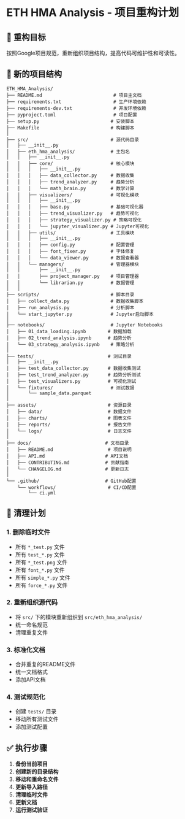 # ETH HMA Analysis - 项目重构计划

## 🎯 重构目标
按照Google项目规范，重新组织项目结构，提高代码可维护性和可读性。

## 📁 新的项目结构

```
ETH_HMA_Analysis/
├── README.md                          # 项目主文档
├── requirements.txt                   # 生产环境依赖
├── requirements-dev.txt               # 开发环境依赖
├── pyproject.toml                     # 项目配置
├── setup.py                          # 安装脚本
├── Makefile                          # 构建脚本
│
├── src/                              # 源代码目录
│   ├── __init__.py
│   ├── eth_hma_analysis/             # 主包名
│   │   ├── __init__.py
│   │   ├── core/                     # 核心模块
│   │   │   ├── __init__.py
│   │   │   ├── data_collector.py     # 数据收集
│   │   │   ├── trend_analyzer.py     # 趋势分析
│   │   │   └── math_brain.py         # 数学计算
│   │   ├── visualizers/              # 可视化模块
│   │   │   ├── __init__.py
│   │   │   ├── base.py               # 基础可视化器
│   │   │   ├── trend_visualizer.py   # 趋势可视化
│   │   │   ├── strategy_visualizer.py # 策略可视化
│   │   │   └── jupyter_visualizer.py # Jupyter可视化
│   │   ├── utils/                    # 工具模块
│   │   │   ├── __init__.py
│   │   │   ├── config.py             # 配置管理
│   │   │   ├── font_fixer.py         # 字体修复
│   │   │   └── data_viewer.py        # 数据查看器
│   │   └── managers/                 # 管理器模块
│   │       ├── __init__.py
│   │       ├── project_manager.py    # 项目管理器
│   │       └── librarian.py          # 数据管理
│   │
├── scripts/                          # 脚本目录
│   ├── collect_data.py               # 数据收集脚本
│   ├── run_analysis.py               # 分析脚本
│   └── start_jupyter.py              # Jupyter启动脚本
│
├── notebooks/                        # Jupyter Notebooks
│   ├── 01_data_loading.ipynb        # 数据加载
│   ├── 02_trend_analysis.ipynb      # 趋势分析
│   └── 03_strategy_analysis.ipynb    # 策略分析
│
├── tests/                           # 测试目录
│   ├── __init__.py
│   ├── test_data_collector.py       # 数据收集测试
│   ├── test_trend_analyzer.py       # 趋势分析测试
│   ├── test_visualizers.py          # 可视化测试
│   └── fixtures/                     # 测试数据
│       └── sample_data.parquet
│
├── assets/                          # 资源目录
│   ├── data/                        # 数据文件
│   ├── charts/                      # 图表文件
│   ├── reports/                     # 报告文件
│   └── logs/                        # 日志文件
│
├── docs/                           # 文档目录
│   ├── README.md                    # 项目说明
│   ├── API.md                      # API文档
│   ├── CONTRIBUTING.md             # 贡献指南
│   └── CHANGELOG.md                # 更新日志
│
└── .github/                        # GitHub配置
    └── workflows/                   # CI/CD配置
        └── ci.yml
```

## 🧹 清理计划

### 1. 删除临时文件
- 所有 `*_test.py` 文件
- 所有 `test_*.py` 文件
- 所有 `*_test.png` 文件
- 所有 `font_*.py` 文件
- 所有 `simple_*.py` 文件
- 所有 `force_*.py` 文件

### 2. 重新组织源代码
- 将 `src/` 下的模块重新组织到 `src/eth_hma_analysis/`
- 统一命名规范
- 清理重复文件

### 3. 标准化文档
- 合并重复的README文件
- 统一文档格式
- 添加API文档

### 4. 测试规范化
- 创建 `tests/` 目录
- 移动所有测试文件
- 添加测试配置

## ✅ 执行步骤

1. **备份当前项目**
2. **创建新的目录结构**
3. **移动和重命名文件**
4. **更新导入路径**
5. **清理临时文件**
6. **更新文档**
7. **运行测试验证**
